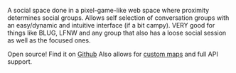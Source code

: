 A social space done in a pixel-game-like web space where proximity determines social groups. Allows self selection of conversation groups with an easy/dynamic and intuitive interface (if a bit campy).  VERY good for things like BLUG, LFNW and any group that also has a loose social session as well as the focused ones.

Open source!  Find it on [Github](https://github.com/workadventure/workadventure)  Also allows for [custom maps](https://github.com/workadventure/map-starter-kit) and full API support.